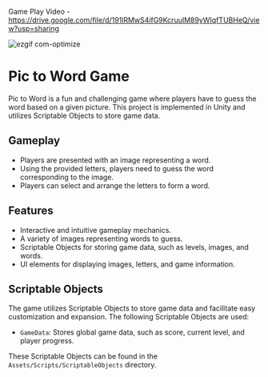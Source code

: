 Game Play Video - https://drive.google.com/file/d/191lRMwS4ifG9KcruuIM89yWIqfTUBHeQ/view?usp=sharing

![ezgif com-optimize](https://github.com/Nikhil2194/Word-to-Pic-Quiz/assets/99640381/bebe3a9d-5d66-45b1-82f5-611de1aa6e77)

# Pic to Word Game

Pic to Word is a fun and challenging game where players have to guess the word based on a given picture. This project is implemented in Unity and utilizes Scriptable Objects to store game data.

## Gameplay

- Players are presented with an image representing a word.
- Using the provided letters, players need to guess the word corresponding to the image.
- Players can select and arrange the letters to form a word.

## Features

- Interactive and intuitive gameplay mechanics.
- A variety of images representing words to guess.
- Scriptable Objects for storing game data, such as levels, images, and words.
- UI elements for displaying images, letters, and game information.


## Scriptable Objects

The game utilizes Scriptable Objects to store game data and facilitate easy customization and expansion. The following Scriptable Objects are used:

- `GameData`: Stores global game data, such as score, current level, and player progress.

These Scriptable Objects can be found in the `Assets/Scripts/ScriptableObjects` directory.

